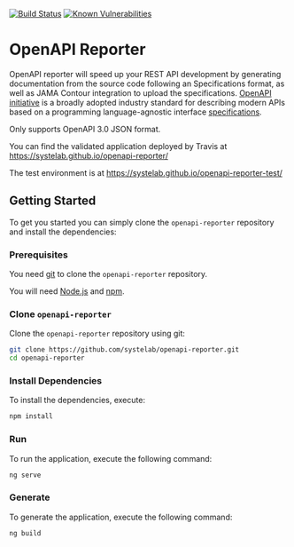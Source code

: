 [![Build Status](https://travis-ci.org/systelab/openapi-reporter.svg?branch=master)](https://travis-ci.org/systelab/openapi-reporter)
[![Known Vulnerabilities](https://snyk.io/test/github/systelab/openapi-reporter/badge.svg?targetFile=package.json)](https://snyk.io/test/github/systelab/openapi-reporter?targetFile=package.json)

# OpenAPI Reporter

OpenAPI reporter will speed up your REST API development by generating documentation from the source code following an Specifications format, as well as JAMA Contour integration to upload the specifications.
[OpenAPI initiative](https://www.openapis.org/) is a broadly adopted industry standard for describing modern APIs based on a programming language-agnostic interface [specifications](https://github.com/OAI/OpenAPI-Specification).

Only supports OpenAPI 3.0 JSON format.

You can find the validated application deployed by Travis at https://systelab.github.io/openapi-reporter/

The test environment is at https://systelab.github.io/openapi-reporter-test/

## Getting Started

To get you started you can simply clone the `openapi-reporter` repository and install the dependencies:

### Prerequisites

You need [git][git] to clone the `openapi-reporter` repository.

You will need [Node.js][node] and [npm][npm].

### Clone `openapi-reporter`

Clone the `openapi-reporter` repository using git:

```bash
git clone https://github.com/systelab/openapi-reporter.git
cd openapi-reporter
```

### Install Dependencies

To install the dependencies, execute:

```bash
npm install
```

### Run

To run the application, execute the following command:

```bash
ng serve
```

### Generate

To generate the application, execute the following command:

```bash
ng build
```

[git]: https://git-scm.com/
[npm]: https://www.npmjs.com/
[node]: https://nodejs.org
[Angular]: https://angular.io/
